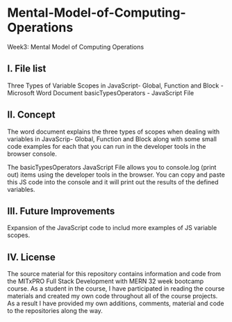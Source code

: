 # Mental-Model-of-Computing-Operations
Week3: Mental Model of Computing Operations

I. File list
------------
Three Types of Variable Scopes in JavaScript- Global, Function and Block - Microsoft Word Document
basicTypesOperators - JavaScript File

II. Concept
----------
The word document explains the three types of scopes when dealing with variables in JavaScrip- Global, Function and Block along with some small code examples for each that you can run in the developer tools in the browser console.

The basicTypesOperators JavaScript File allows you to console.log (print out) items using the developer tools in the browser. You can copy and paste this JS code into the console and it will print out the results of the defined variables.


III. Future Improvements
----------
Expansion of the JavaScript code to includ more examples of JS variable scopes.

IV.  License
----------
The source material for this repository contains information and code from the MITxPRO Full Stack Development with MERN 32 week bootcamp course.
As a student in the course, I have participated in reading the course materials and created my own code throughout all of the course projects. As a result I have provided my own additions, comments, material and code to the repositories along the way.
